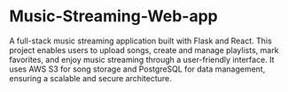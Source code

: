 # Music-Streaming-Web-app
 A full-stack music streaming application built with Flask and React. This project enables users to upload songs, create and manage playlists, mark favorites, and enjoy music streaming through a user-friendly interface. It uses AWS S3 for song storage and PostgreSQL for data management, ensuring a scalable and secure architecture.
